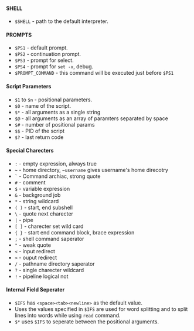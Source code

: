 #### SHELL

*   `$SHELL` - path to the default interpreter.

#### PROMPTS

*   `$PS1` - default prompt.
*   `$PS2` - continuation prompt.
*   `$PS3` - prompt for select.
*   `$PS4` - prompt for `set -x`, debug.
*   `$PROMPT_COMMAND` - this command will be executed just before `$PS1`

#### Script Parameters

*   `$1` to `$n` - positional parameters.
*   `$0` - name of the script.
*   `$*` - all arguments as a single string
*   `$@` - all arguments as an array of paramters separated by space
*   `$#` - number of positional params
*   `$$` - PID of the script
*   `$?` - last return code

#### Special Charecters

*   `:` - empty expression, always true
*   `~` - home directory, `~username` gives username's home direcotry
*   `` ` `` - Command archiac, strong quote
*   `#` - comment
*   `$` - variable expression
*   `&` - background job
*   `*` - string wildcard
*   `( )` - start, end subshell
*   `\` - quote next charecter
*   `|` - pipe
*   `[ ]` - charecter set wild card
*   `{ }` - start end command block, brace expression
*   `;` - shell command saperator
*   `"` - weak quote
*   `<` - input redirect
*   `>` - ouput redirect
*   `/` - pathname directory saperator
*   `?` - single charecter wildcard
*   `!` - pipeline logical not


#### Internal Field Seperater

*   `$IFS` has `<space><tab><newline>` as the default value.
*   Uses the values specified in `$IFS` are used for word splitting and to split lines into words while using `read` command.
*   `$*` uses `$IFS` to seperate between the positional arguments.